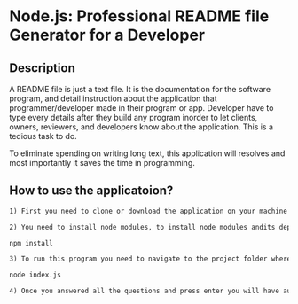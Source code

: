 # Node.js: Professional README file Generator for a Developer

## Description

A README file is just a text file. It is the documentation for the software program, and detail instruction about the application that programmer/developer made in their program or app. Developer have to type every details after they build any program inorder to let clients, owners, reviewers, and developers know about the application. This is a tedious task to do. 

To eliminate spending on writing long text, this application will resolves and most importantly it saves the time in programming.

## How to use the applicatoion?

```md
1) First you need to clone or download the application on your machine
```

```md
2) You need to install node modules, to install node modules andits dependencies use this command
```

```bash
npm install
```

```md
3) To run this program you need to navigate to the project folder where you have your index.js file is. Once you are in the project folder use this command
```

```bash
node index.js
```

```md
4) Once you answered all the questions and press enter you will have auto generated README.md file on your folder.
```




